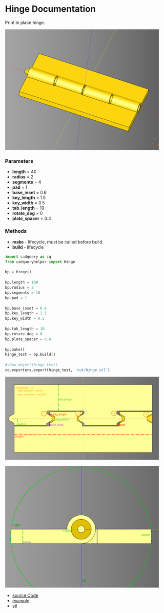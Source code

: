 # Hinge Documentation

Print in place hinge.

![](image/hinge/02.png)

### Parameters
* **length** = 40
* **radius** = 2
* **segments** = 4 
* **pad** = 1
* **base_inset** = 0.6
* **key_length** = 1.5
* **key_width** = 0.5
* **tab_length** = 10
* **rotate_deg** = 0
* **plate_spacer** = 0.4

### Methods
* **make** - lifecycle, must be called before build.
* **build** - lifecycle

``` python
import cadquery as cq
from cadqueryhelper import Hinge

bp = Hinge()

bp.length = 100
bp.radius = 2
bp.segments = 10 
bp.pad = 1

bp.base_inset = 0.6
bp.key_length = 1.5
bp.key_width = 0.5

bp.tab_length = 10
bp.rotate_deg = 0
bp.plate_spacer = 0.4

bp.make()
hinge_test = bp.build()

#show_object(hinge_test)
cq.exporters.export(hinge_test, 'out/hinge.stl')
```

![](image/hinge/05.png)<br /><br />
![](image/hinge/06.png)

* [source Code](../src/cadqueryhelper/Hinge.py)
* [example](../example/hinge.py)
* [stl](../out/hinge.stl)